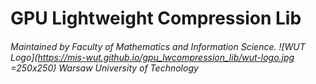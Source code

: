 # GPU Lightweight Compression Lib

###### Maintained by Faculty of Mathematics and Information Science. ![WUT Logo](https://mis-wut.github.io/gpu_lwcompression_lib/wut-logo.jpg =250x250) Warsaw University of Technology
